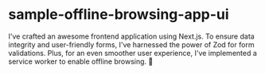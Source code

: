 # sample-offline-browsing-app-ui
 I've crafted an awesome frontend application using Next.js. To ensure data integrity and user-friendly forms, I've harnessed the power of Zod for form validations. Plus, for an even smoother user experience, I've implemented a service worker to enable offline browsing. 🚀
